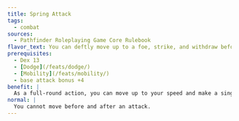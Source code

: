 ```yaml
---
title: Spring Attack
tags:
  - combat
sources:
  - Pathfinder Roleplaying Game Core Rulebook
flavor_text: You can deftly move up to a foe, strike, and withdraw before he can react.
prerequisites:
  - Dex 13
  - [Dodge](/feats/dodge/)
  - [Mobility](/feats/mobility/)
  - base attack bonus +4
benefit: |
  As a full-round action, you can move up to your speed and make a single melee attack without provoking any attacks of opportunity from the target of your attack. You can move both before and after the attack, but you must move at least 10 feet before the attack and the total distance that you move cannot be greater than your speed. You cannot use this ability to attack a foe that is adjacent to you at the start of your turn.
normal: |
  You cannot move before and after an attack.
---
```


